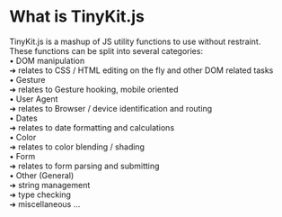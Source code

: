 # What is TinyKit.js
TinyKit.js is a mashup of JS utility functions to use without restraint.<br>These functions can be split into several categories:<br>
• DOM manipulation<br>
     ➜ relates to CSS / HTML editing on the fly and other DOM related tasks<br>
• Gesture<br>
     ➜ relates to Gesture hooking, mobile oriented<br>
• User Agent<br>
     ➜ relates to Browser / device identification and routing<br>
• Dates<br>
     ➜ relates to date formatting and calculations<br>
• Color<br>
     ➜ relates to color blending / shading<br>
• Form<br>
     ➜ relates to form parsing and submitting<br>
• Other (General)<br>
     ➜ string management<br>
     ➜ type checking<br>
     ➜ miscellaneous ...
